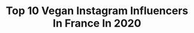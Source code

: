 ---
title: Top 10 Vegan Instagram Influencers In France In 2020
description: >-
  Find top vegan Instagram influencers in France in 2020. Most popular hashtags: #portrait #model #body #vegan.
platform: Instagram
profiles:
  - username: "marie_cornillon"
    fullname: >-
      Marie Cornillon
    location: "France"
    followers: 124147
    engagement: 511
    commentsToLikes: 0.025234
    id: ck0vzibqr98tz0i193zqept2w
    verified: false
    hashtags: "#gingers, #redhairs, #gingersnap, #blogueuse"
  - username: "helibells"
    fullname: >-
      Helena Lester-Card
    location: "France"
    followers: 30293
    engagement: 238
    commentsToLikes: 0.057879
    id: ck5budt5uhlez0i11bw5wu3v4
    verified: false
    hashtags: "#halloween, #shopsensibly, #supportsmallbusiness, #shopindependent"
  - username: "chloe_tesla"
    fullname: >-
      Chloé Tesla
    location: "France"
    followers: 15396
    engagement: 532
    commentsToLikes: 0.087370
    id: ck6tvzv69p7dl0j719s20webe
    verified: false
    hashtags: "#cielbleu, #now, #colorful, #hairbun"
  - username: "addfunandmix"
    fullname: >-
      Daljaa
    location: "France"
    followers: 3136
    engagement: 1244
    commentsToLikes: 0.113128
    id: ck0vzfbu58tzc0i19zfu70qmi
    verified: false
    hashtags: "#lamouchequipete"
  - username: "mishkaivana"
    fullname: >-
      M I S H K A 🧸
    location: "France"
    followers: 38897
    engagement: 379
    commentsToLikes: 0.019431
    id: ck5hpddcqr68v0i11a2gx6vow
    verified: false
    hashtags: "#veganbooty, #corona, #quarantine, #modellife"
  - username: "lisa.palvin"
    fullname: >-
      Lisa Palvin
    location: "France"
    followers: 6978
    engagement: 1184
    commentsToLikes: 0.040220
    id: ck6u0n5yignuh0j71hj5aqojx
    verified: false
    hashtags: "#imagesofcanada, #photoshoot, #positivevibes, #portraitemfoco"
  - username: "missolyalyaa"
    fullname: >-
      OLYA 👑DIVA GLAMOUR 2019👑
    location: "France"
    followers: 50125
    engagement: 302
    commentsToLikes: 0.043910
    id: ck0vxigerz1xl0i19px78y8ec
    verified: false
    hashtags: "#runner, #fashionblogger, #vivemexico, #mexicolindo"
  - username: "catherinesergii"
    fullname: >-
      Catherine Sergii
    location: "France"
    followers: 47858
    engagement: 215
    commentsToLikes: 0.019168
    id: ck6tp1ryrhcrw0j71wq5mcexn
    verified: false
    hashtags: "#bride, #wedding, #weddingdress"
  - username: "laurabgninsta"
    fullname: >-
      Laura Bgn
    location: "France"
    followers: 22488
    engagement: 330
    commentsToLikes: 0.051907
    id: ck6ti6prb053b0j716nlzmg6x
    verified: false
    hashtags: "#peach, #beach, #corona, #playboy"
  - username: "mel_riot"
    fullname: >-
      Ⓐ Mel Riot Ⓐ
    location: "France"
    followers: 17030
    engagement: 276
    commentsToLikes: 0.027503
    id: ck8ta7790qpgd0j78kpco6v19
    verified: false
    hashtags: "#virtuell, #spring, #adoptdontshop, #frauenkampftag"
---